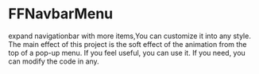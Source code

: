# FFNavbarMenu
expand navigationbar with more items,You can customize it into any style.
The main effect of this project is the soft effect of the animation from the top of a pop-up menu.
If you feel useful, you can use it. If you need, you can modify the code in any.

